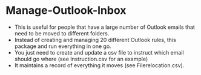 # Manage-Outlook-Inbox
* This is useful for people that have a large number of Outlook emails that need to be moved to different folders. 
* Instead of creating and managing 20 different Outlook rules, this package and run everything in one go. 
* You just need to create and update a csv file to instruct which email should go where (see Instruction.csv for an example)
* It maintains a record of everything it moves (see Filerelocation.csv).
